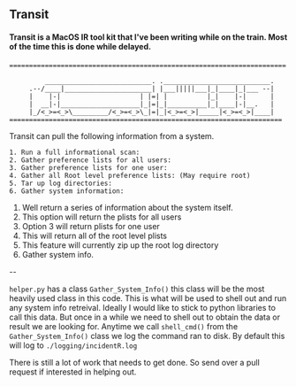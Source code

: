 ## Transit 

#### Transit is a MacOS IR tool kit that I've been writing while on the train. Most of the time this is done while delayed. 

```
======================================================================

         ___________________________. .___________________________.
     .--/____|______________________| |___|||||___|_|____|_|___ --|
     |    |-|                    | |=| |          |_|    |-|      |
     |  __|-|____________________|_|=|_|__________|_|____|-|__.   |
     |_/<_>=<_>\_________/<_>=<_>\_|=|_|<_>=<_>|_____|<_>=<_>|____|
=====================================================================
```

Transit can pull the following information from a system. 


    1. Run a full informational scan:
    2. Gather preference lists for all users:
    3. Gather preference lists for one user:
    4. Gather all Root level preference lists: (May require root)
    5. Tar up log directories:
    6. Gather system information:

1. Well return a series of information about the system itself.
2. This option will return the plists for all users 
3. Option 3 will return plists for one user
4. This will return all of the root level plists
5. This feature will currently zip up the root log directory
6. Gather system info.


--

`helper.py` has a class `Gather_System_Info()` this class will be the most heavily used class in this code. This is what will be used to shell out and run any system info retreival. Ideally I would like to stick to python libraries to call this data. But once in a while we need to shell out to obtain the data or result we are looking for. 
Anytime we call `shell_cmd()` from the `Gather_System_Info()` class we log the command ran to disk. By default this will log to `./logging/incidentR.log`


There is still a lot of work that needs to get done. So send over a pull request if interested in helping out. 
